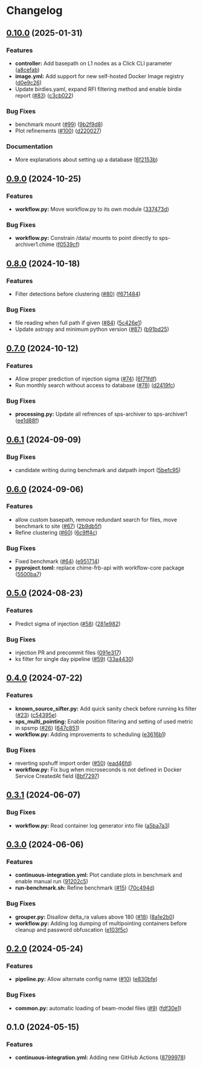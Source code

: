 # Changelog

## [0.10.0](https://github.com/chime-sps/champss_software/compare/v0.9.0...v0.10.0) (2025-01-31)


### Features

* **controller:** Add basepath on L1 nodes as a Click CLI parameter ([a8cefab](https://github.com/chime-sps/champss_software/commit/a8cefabacb63875a044dd5e6ab9fe22bff3b21ff))
* **image.yml:** Add support for new self-hosted Docker Image registry ([d0e9c26](https://github.com/chime-sps/champss_software/commit/d0e9c26af52ea4e06f9f3e56c1bc5cbbc88f9499))
* Update birdies.yaml, expand RFI filtering method and enable birdie report ([#83](https://github.com/chime-sps/champss_software/issues/83)) ([c3cb022](https://github.com/chime-sps/champss_software/commit/c3cb0229fc136f4188e673709251f5ba3c63c433))


### Bug Fixes

* benchmark mount ([#99](https://github.com/chime-sps/champss_software/issues/99)) ([9b2f9d8](https://github.com/chime-sps/champss_software/commit/9b2f9d855d6576713f7081377a83ad6c28b91aa9))
* Plot refinements ([#100](https://github.com/chime-sps/champss_software/issues/100)) ([d220027](https://github.com/chime-sps/champss_software/commit/d220027b656ed411fd3dfe9be21994ef8c1debe7))


### Documentation

* More explanations about setting up a database ([6f2153b](https://github.com/chime-sps/champss_software/commit/6f2153b48963330d338af36c0c9baa0757baefa9))

## [0.9.0](https://github.com/chime-sps/champss_software/compare/v0.8.0...v0.9.0) (2024-10-25)


### Features

* **workflow.py:** Move workflow.py to its own module ([337473d](https://github.com/chime-sps/champss_software/commit/337473d214ab98f4c6d5330a78dbb375224fb4ba))


### Bug Fixes

* **workflow.py:** Constrain /data/ mounts to point directly to sps-archiver1.chime ([f0539cf](https://github.com/chime-sps/champss_software/commit/f0539cf8543584e06146e3b6fe7df7f7a1d797f8))

## [0.8.0](https://github.com/chime-sps/champss_software/compare/v0.7.0...v0.8.0) (2024-10-18)


### Features

* Filter detections before clustering ([#80](https://github.com/chime-sps/champss_software/issues/80)) ([f671484](https://github.com/chime-sps/champss_software/commit/f67148416db6568928e250588ee55b82d2eee0c1))


### Bug Fixes

* file reading when full path if given ([#84](https://github.com/chime-sps/champss_software/issues/84)) ([5c426e1](https://github.com/chime-sps/champss_software/commit/5c426e166fc368ce63745bac4a41f95898c22d01))
* Update astropy and minimum python version ([#87](https://github.com/chime-sps/champss_software/issues/87)) ([b91bd25](https://github.com/chime-sps/champss_software/commit/b91bd2503dd831bfdb80450fc6b44933d05666a3))

## [0.7.0](https://github.com/chime-sps/champss_software/compare/v0.6.1...v0.7.0) (2024-10-12)


### Features

* Allow proper prediction of injection sigma ([#74](https://github.com/chime-sps/champss_software/issues/74)) ([6f71fdf](https://github.com/chime-sps/champss_software/commit/6f71fdfac4d7aaf33a0c9138ebd00cf7cfcc6e82))
* Run monthly search without access to database ([#78](https://github.com/chime-sps/champss_software/issues/78)) ([d2419fc](https://github.com/chime-sps/champss_software/commit/d2419fc2d5c20c89eeb46ac387eb72e99f4ae695))


### Bug Fixes

* **processing.py:** Update all refrences of sps-archiver to sps-archiver1 ([ee1d88f](https://github.com/chime-sps/champss_software/commit/ee1d88f5c46b123f343f6cdb2afa22f0dcfc5208))

## [0.6.1](https://github.com/chime-sps/champss_software/compare/v0.6.0...v0.6.1) (2024-09-09)


### Bug Fixes

* candidate writing during benchmark and datpath import ([5befc95](https://github.com/chime-sps/champss_software/commit/5befc95bfd4e6e74738d838b0e31e5084fc89b36))

## [0.6.0](https://github.com/chime-sps/champss_software/compare/v0.5.0...v0.6.0) (2024-09-06)


### Features

* allow custom basepath, remove redundant search for files, move benchmark to site ([#67](https://github.com/chime-sps/champss_software/issues/67)) ([2b9db5f](https://github.com/chime-sps/champss_software/commit/2b9db5f508c57d006251f428dc26f1c2ccbb5fcd))
* Refine clustering ([#60](https://github.com/chime-sps/champss_software/issues/60)) ([6c9ff4c](https://github.com/chime-sps/champss_software/commit/6c9ff4cc89fe2374ce2ff93d47863fb81159ac5b))


### Bug Fixes

* Fixed benchmark ([#64](https://github.com/chime-sps/champss_software/issues/64)) ([e951714](https://github.com/chime-sps/champss_software/commit/e9517140884fe531dedf84c6545d981f93c20154))
* **pyproject.toml:** replace chime-frb-api with workflow-core package ([5500ba7](https://github.com/chime-sps/champss_software/commit/5500ba7fb9d4388659dbbe665db2cd65f773184e))

## [0.5.0](https://github.com/chime-sps/champss_software/compare/v0.4.0...v0.5.0) (2024-08-23)


### Features

* Predict sigma of injection ([#58](https://github.com/chime-sps/champss_software/issues/58)) ([281e982](https://github.com/chime-sps/champss_software/commit/281e9827aa14edfb948e114f585cd6ee998917da))


### Bug Fixes

* injection PR and precommit files ([091e317](https://github.com/chime-sps/champss_software/commit/091e317d5b2b07ed6525dd320dd5af5a415dcbb1))
* ks filter for single day pipeline ([#59](https://github.com/chime-sps/champss_software/issues/59)) ([33a4430](https://github.com/chime-sps/champss_software/commit/33a443091d583f263c8316466bac58c387e77dda))

## [0.4.0](https://github.com/chime-sps/champss_software/compare/v0.3.1...v0.4.0) (2024-07-22)


### Features

* **known_source_sifter.py:** Add quick sanity check before running ks filter ([#23](https://github.com/chime-sps/champss_software/issues/23)) ([c54395e](https://github.com/chime-sps/champss_software/commit/c54395e160b6b19cde0b5fc90a59eff6afd096ec))
* **sps_multi_pointing:** Enable position filtering and setting of used metric in spsmp ([#26](https://github.com/chime-sps/champss_software/issues/26)) ([647c851](https://github.com/chime-sps/champss_software/commit/647c851342b55a2979ae491c2b036b66d53b28aa))
* **workflow.py:** Adding improvements to scheduling ([e3616b1](https://github.com/chime-sps/champss_software/commit/e3616b18908b53750eadecb0bb5f5fc317099ad9))


### Bug Fixes

* reverting spshuff import order ([#50](https://github.com/chime-sps/champss_software/issues/50)) ([ead46fd](https://github.com/chime-sps/champss_software/commit/ead46fdbbddcc71b4e002e4fc458bfb6cc61c786))
* **workflow.py:** Fix bug when microseconds is not defined in Docker Service CreatedAt field ([8bf7297](https://github.com/chime-sps/champss_software/commit/8bf729710b801c3ea113a27b5ac722160fa7a6e6))

## [0.3.1](https://github.com/chime-sps/champss_software/compare/v0.3.0...v0.3.1) (2024-06-07)


### Bug Fixes

* **workflow.py:** Read container log generator into file ([a5ba7a3](https://github.com/chime-sps/champss_software/commit/a5ba7a3ce400225289ec30e020bef9650226e327))

## [0.3.0](https://github.com/chime-sps/champss_software/compare/v0.2.0...v0.3.0) (2024-06-06)


### Features

* **continuous-integration.yml:** Plot candiate plots in benchmark and enable manual run ([91202c5](https://github.com/chime-sps/champss_software/commit/91202c5a84333191861181e9a6120e05a49303a8))
* **run-benchmark.sh:** Refine benchmark ([#15](https://github.com/chime-sps/champss_software/issues/15)) ([70c494d](https://github.com/chime-sps/champss_software/commit/70c494d653d375f5a8311d3fb8872b9bd396fb46))


### Bug Fixes

* **grouper.py:** Disallow delta_ra values above 180 ([#18](https://github.com/chime-sps/champss_software/issues/18)) ([8a1e2b0](https://github.com/chime-sps/champss_software/commit/8a1e2b0051c7afe7ac9d4ad02ff03293da743765))
* **workflow.py:** Adding log dumping of multipointing containers before cleanup and password obfuscation ([e103f5c](https://github.com/chime-sps/champss_software/commit/e103f5c05c12b3d86987e219cb77ab461f992212))

## [0.2.0](https://github.com/chime-sps/champss_software/compare/v0.1.0...v0.2.0) (2024-05-24)


### Features

* **pipeline.py:** Allow alternate config name ([#10](https://github.com/chime-sps/champss_software/issues/10)) ([e830bfe](https://github.com/chime-sps/champss_software/commit/e830bfe22522bb40099f5eab3bca244643c183ee))


### Bug Fixes

* **common.py:** automatic loading of beam-model files ([#9](https://github.com/chime-sps/champss_software/issues/9)) ([fdf30e1](https://github.com/chime-sps/champss_software/commit/fdf30e1857eb1f66eee991f866a20fa31d8ec990))

## 0.1.0 (2024-05-15)


### Features

* **continuous-integration.yml:** Adding new GitHub Actions ([8799978](https://github.com/chime-sps/champss_software/commit/879997803b1b60d2231a76785b32d91cee760139))
